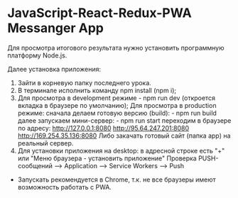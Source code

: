 # JavaScript-React-Redux-PWA Messanger App

Для просмотра итогового результата нужно установить программную платформу Node.js.

Далее установка приложения:

1. Зайти в корневую папку последнего урока.
2. В терминале исполнить команду npm install (npm i);
3. Для просмотра в development режиме - npm run dev (откроется вкладка в браузере по умолчанию);
   Для просмотра в production режиме:
                             сначала делаем готовую версию (build): - npm run build
                                       далее запускаем мини-сервер: - npm run start
                                    переходим в браузере по адресу:   http://127.0.0.1:8080
                                                                      http://95.64.247.201:8080
                                                                      http://169.254.35.136:8080
   Либо закачать готовый сайт (папка app) на реальный сервер.
4. Для установки приложения на desktop:
                                     в адресной строке есть "+"
                                 или
                                     "Меню браузера - установить приложение"
  Проверка PUSH-сообщений --> Application --> Service Workers --> Push
  
  * Запускать рекомендуется в Chrome, т.к. не все браузеры имеют возможность работать с PWA. 

